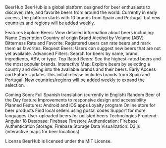 BeerHub
BeerHub is a global platform designed for beer enthusiasts to discover, rate, and favorite beers from around the world. Currently in early access, the platform starts with 10 brands from Spain and Portugal, but new countries and regions will be added weekly.

Features
Explore Beers: View detailed information about beers including:
Name
Description
Country of origin
Brand
Alcohol by Volume (ABV)
Bitterness
Rate and Favorite: Registered users can rate beers and mark them as favorites.
Request Beers: Users can suggest new beers that are not yet available.
Advanced Filters: Search for beers by name, brand, ingredients, ABV, or type.
Top Rated Beers: See the highest-rated beers and the most popular brands.
Interactive Map: Explore beers by selecting a country and diving into the available brands and their beers.
Early Access and Future Updates
This initial release includes brands from Spain and Portugal. New countries/regions will be added weekly to expand the selection.

Coming Soon:
Full Spanish translation (currently in English)
Random Beer of the Day feature
Improvements to responsive design and accessibility
Planned Features:
Android and iOS apps
Loyalty program
Online store for beer products
Find local sellers using postal codes
Support for more languages
User-uploaded beers for unlisted beers
Technologies
Frontend: Angular 18
Database: Firebase Firestore
Authentication: Firebase Authentication
Storage: Firebase Storage
Data Visualization: D3.js (interactive maps for beer locations)


License
BeerHub is licensed under the MIT License.
